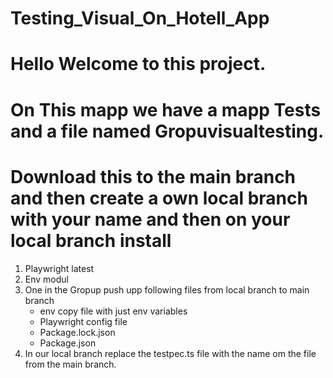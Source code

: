 # Testing_Visual_On_Hotell_App

# Hello Welcome to this project. 

# On This mapp we have a mapp Tests and a file named Gropuvisualtesting. 

# Download this to the main branch and then create a own local branch with your name and then on your local branch install

  1. Playwright latest
  2. Env modul
  3. One in the Gropup push upp following files from local branch to main branch
     - env copy file with just env variables
     - Playwright config file
     - Package.lock.json
     - Package.json
  4. In our local branch replace the testpec.ts file with the name om the file from the main branch.
     

     
       
